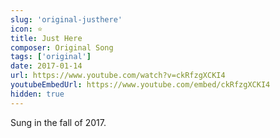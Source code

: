 ```yaml
---
slug: 'original-justhere'
icon: ⭐️
title: Just Here
composer: Original Song
tags: ['original']
date: 2017-01-14
url: https://www.youtube.com/watch?v=ckRfzgXCKI4
youtubeEmbedUrl: https://www.youtube.com/embed/ckRfzgXCKI4
hidden: true
---
```


Sung in the fall of 2017.
